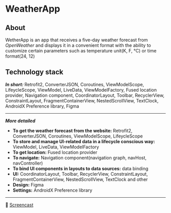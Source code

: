 # WeatherApp

## About
WetherApp is an app that receives a five-day weather forecast from <i>OpenWeather</i> and displays it in a convenient format with the ability to customize certain parameters such as temperature unit(K, F, °C) or time format(24, 12)
## Technology stack
<b><i>In short: </i></b> Retrofit2, ConverterJSON, Coroutines, ViewModelScope, LifeycleScope, ViewModel, LiveData, ViewModelFactory, Fused location provider, Navigation component, CoordinatorLayout, Toolbar, RecyclerView, ConstraintLayout, FragmentContainerView,  NestedScrollView, TextClock,  AndroidX Preference library, Figma
____
<b><i>More detailed</i></b>
<ul>
<li><b>To get the weather forecast from the website:</b> Retrofit2, ConverterJSON, Coroutines, ViewModelScope, LifeycleScope</li>
<li><b>To store and manage UI-related data in a lifecycle conscious way:</b> ViewModel, LiveData, ViewModelFactory</li>
<li><b>To get location:</b> Fused location provider</li>
<li><b>To navigate:</b> Navigation component(navigation graph, navHost, navController)</li>
<li><b>To bind UI components in layouts to data sources:</b> data binding</li>
<li><b>UI:</b>  CoordinatorLayout, Toolbar, RecyclerView, ConstraintLayout, FragmentContainerView,  NestedScrollView, TextClock and other</li>
<li><b>Design:</b>  Figma</li>
<li><b>Settings:</b>  AndroidX Preference library</li>
</ul>

____
:movie_camera: <a href="google.com">Screencast</a>
